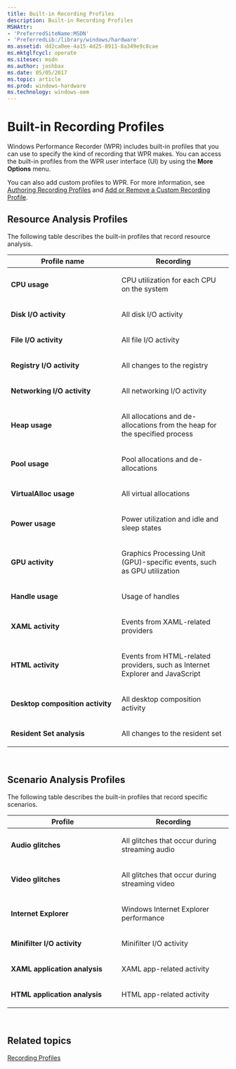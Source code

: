 ```yaml
---
title: Built-in Recording Profiles
description: Built-in Recording Profiles
MSHAttr:
- 'PreferredSiteName:MSDN'
- 'PreferredLib:/library/windows/hardware'
ms.assetid: dd2ca0ee-4a15-4d25-8911-8a349e9c8cae
ms.mktglfcycl: operate
ms.sitesec: msdn
ms.author: joshbax
ms.date: 05/05/2017
ms.topic: article
ms.prod: windows-hardware
ms.technology: windows-oem
---
```


# Built-in Recording Profiles


Windows Performance Recorder (WPR) includes built-in profiles that you can use to specify the kind of recording that WPR makes. You can access the built-in profiles from the WPR user interface (UI) by using the **More Options** menu.

You can also add custom profiles to WPR. For more information, see [Authoring Recording Profiles](authoring-recording-profiles.md) and [Add or Remove a Custom Recording Profile](add-or-remove-a-custom-recording-profile.md).

## Resource Analysis Profiles


The following table describes the built-in profiles that record resource analysis.

<table>
<colgroup>
<col width="50%" />
<col width="50%" />
</colgroup>
<thead>
<tr class="header">
<th>Profile name</th>
<th>Recording</th>
</tr>
</thead>
<tbody>
<tr class="odd">
<td><p><strong>CPU usage</strong></p></td>
<td><p>CPU utilization for each CPU on the system</p></td>
</tr>
<tr class="even">
<td><p><strong>Disk I/O activity</strong></p></td>
<td><p>All disk I/O activity</p></td>
</tr>
<tr class="odd">
<td><p><strong>File I/O activity</strong></p></td>
<td><p>All file I/O activity</p></td>
</tr>
<tr class="even">
<td><p><strong>Registry I/O activity</strong></p></td>
<td><p>All changes to the registry</p></td>
</tr>
<tr class="odd">
<td><p><strong>Networking I/O activity</strong></p></td>
<td><p>All networking I/O activity</p></td>
</tr>
<tr class="even">
<td><p><strong>Heap usage</strong></p></td>
<td><p>All allocations and de-allocations from the heap for the specified process</p></td>
</tr>
<tr class="odd">
<td><p><strong>Pool usage</strong></p></td>
<td><p>Pool allocations and de-allocations</p></td>
</tr>
<tr class="even">
<td><p><strong>VirtualAlloc usage</strong></p></td>
<td><p>All virtual allocations</p></td>
</tr>
<tr class="odd">
<td><p><strong>Power usage</strong></p></td>
<td><p>Power utilization and idle and sleep states</p></td>
</tr>
<tr class="even">
<td><p><strong>GPU activity</strong></p></td>
<td><p>Graphics Processing Unit (GPU)-specific events, such as GPU utilization</p></td>
</tr>
<tr class="odd">
<td><p><strong>Handle usage</strong></p></td>
<td><p>Usage of handles</p></td>
</tr>
<tr class="even">
<td><p><strong>XAML activity</strong></p></td>
<td><p>Events from XAML-related providers</p></td>
</tr>
<tr class="odd">
<td><p><strong>HTML activity</strong></p></td>
<td><p>Events from HTML-related providers, such as Internet Explorer and JavaScript</p></td>
</tr>
<tr class="even">
<td><p><strong>Desktop composition activity</strong></p></td>
<td><p>All desktop composition activity</p></td>
</tr>
<tr class="odd">
<td><p><strong>Resident Set analysis</strong></p></td>
<td><p>All changes to the resident set</p></td>
</tr>
</tbody>
</table>

 

## Scenario Analysis Profiles


The following table describes the built-in profiles that record specific scenarios.

<table>
<colgroup>
<col width="50%" />
<col width="50%" />
</colgroup>
<thead>
<tr class="header">
<th>Profile</th>
<th>Recording</th>
</tr>
</thead>
<tbody>
<tr class="odd">
<td><p><strong>Audio glitches</strong></p></td>
<td><p>All glitches that occur during streaming audio</p></td>
</tr>
<tr class="even">
<td><p><strong>Video glitches</strong></p></td>
<td><p>All glitches that occur during streaming video</p></td>
</tr>
<tr class="odd">
<td><p><strong>Internet Explorer</strong></p></td>
<td><p>Windows Internet Explorer performance</p></td>
</tr>
<tr class="even">
<td><p><strong>Minifilter I/O activity</strong></p></td>
<td><p>Minifilter I/O activity</p></td>
</tr>
<tr class="odd">
<td><p><strong>XAML application analysis</strong></p></td>
<td><p>XAML app-related activity</p></td>
</tr>
<tr class="even">
<td><p><strong>HTML application analysis</strong></p></td>
<td><p>HTML app-related activity</p></td>
</tr>
</tbody>
</table>

 

## Related topics


[Recording Profiles](recording-profiles.md)

 

 







